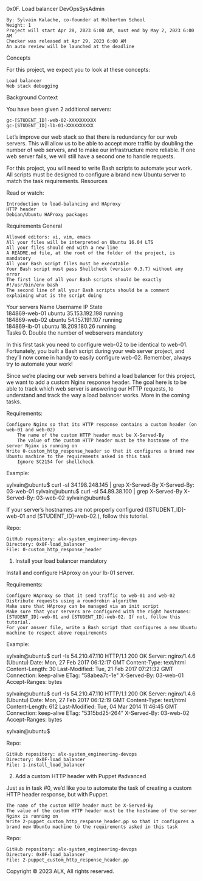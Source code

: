 

0x0F. Load balancer
DevOpsSysAdmin

    By: Sylvain Kalache, co-founder at Holberton School
    Weight: 1
    Project will start Apr 28, 2023 6:00 AM, must end by May 2, 2023 6:00 AM
    Checker was released at Apr 29, 2023 6:00 AM
    An auto review will be launched at the deadline

Concepts

For this project, we expect you to look at these concepts:

    Load balancer
    Web stack debugging

Background Context

You have been given 2 additional servers:

    gc-[STUDENT_ID]-web-02-XXXXXXXXXX
    gc-[STUDENT_ID]-lb-01-XXXXXXXXXX

Let’s improve our web stack so that there is redundancy for our web servers. This will allow us to be able to accept more traffic by doubling the number of web servers, and to make our infrastructure more reliable. If one web server fails, we will still have a second one to handle requests.

For this project, you will need to write Bash scripts to automate your work. All scripts must be designed to configure a brand new Ubuntu server to match the task requirements.
Resources

Read or watch:

    Introduction to load-balancing and HAproxy
    HTTP header
    Debian/Ubuntu HAProxy packages

Requirements
General

    Allowed editors: vi, vim, emacs
    All your files will be interpreted on Ubuntu 16.04 LTS
    All your files should end with a new line
    A README.md file, at the root of the folder of the project, is mandatory
    All your Bash script files must be executable
    Your Bash script must pass Shellcheck (version 0.3.7) without any error
    The first line of all your Bash scripts should be exactly #!/usr/bin/env bash
    The second line of all your Bash scripts should be a comment explaining what is the script doing

Your servers
Name 	Username 	IP 	State 	
184869-web-01 	ubuntu 	35.153.192.198 	running 	
184869-web-02 	ubuntu 	54.157.191.107 	running 	
184869-lb-01 	ubuntu 	18.209.180.26 	running 	
Tasks
0. Double the number of webservers
mandatory

In this first task you need to configure web-02 to be identical to web-01. Fortunately, you built a Bash script during your web server project, and they’ll now come in handy to easily configure web-02. Remember, always try to automate your work!

Since we’re placing our web servers behind a load balancer for this project, we want to add a custom Nginx response header. The goal here is to be able to track which web server is answering our HTTP requests, to understand and track the way a load balancer works. More in the coming tasks.

Requirements:

    Configure Nginx so that its HTTP response contains a custom header (on web-01 and web-02)
        The name of the custom HTTP header must be X-Served-By
        The value of the custom HTTP header must be the hostname of the server Nginx is running on
    Write 0-custom_http_response_header so that it configures a brand new Ubuntu machine to the requirements asked in this task
        Ignore SC2154 for shellcheck

Example:

sylvain@ubuntu$ curl -sI 34.198.248.145 | grep X-Served-By
X-Served-By: 03-web-01
sylvain@ubuntu$ curl -sI 54.89.38.100 | grep X-Served-By
X-Served-By: 03-web-02
sylvain@ubuntu$

If your server’s hostnames are not properly configured ([STUDENT_ID]-web-01 and [STUDENT_ID]-web-02.), follow this tutorial.

Repo:

    GitHub repository: alx-system_engineering-devops
    Directory: 0x0F-load_balancer
    File: 0-custom_http_response_header

1. Install your load balancer
mandatory

Install and configure HAproxy on your lb-01 server.

Requirements:

    Configure HAproxy so that it send traffic to web-01 and web-02
    Distribute requests using a roundrobin algorithm
    Make sure that HAproxy can be managed via an init script
    Make sure that your servers are configured with the right hostnames: [STUDENT_ID]-web-01 and [STUDENT_ID]-web-02. If not, follow this tutorial.
    For your answer file, write a Bash script that configures a new Ubuntu machine to respect above requirements

Example:

sylvain@ubuntu$ curl -Is 54.210.47.110
HTTP/1.1 200 OK
Server: nginx/1.4.6 (Ubuntu)
Date: Mon, 27 Feb 2017 06:12:17 GMT
Content-Type: text/html
Content-Length: 30
Last-Modified: Tue, 21 Feb 2017 07:21:32 GMT
Connection: keep-alive
ETag: "58abea7c-1e"
X-Served-By: 03-web-01
Accept-Ranges: bytes

sylvain@ubuntu$ curl -Is 54.210.47.110
HTTP/1.1 200 OK
Server: nginx/1.4.6 (Ubuntu)
Date: Mon, 27 Feb 2017 06:12:19 GMT
Content-Type: text/html
Content-Length: 612
Last-Modified: Tue, 04 Mar 2014 11:46:45 GMT
Connection: keep-alive
ETag: "5315bd25-264"
X-Served-By: 03-web-02
Accept-Ranges: bytes

sylvain@ubuntu$

Repo:

    GitHub repository: alx-system_engineering-devops
    Directory: 0x0F-load_balancer
    File: 1-install_load_balancer

2. Add a custom HTTP header with Puppet
#advanced

Just as in task #0, we’d like you to automate the task of creating a custom HTTP header response, but with Puppet.

    The name of the custom HTTP header must be X-Served-By
    The value of the custom HTTP header must be the hostname of the server Nginx is running on
    Write 2-puppet_custom_http_response_header.pp so that it configures a brand new Ubuntu machine to the requirements asked in this task

Repo:

    GitHub repository: alx-system_engineering-devops
    Directory: 0x0F-load_balancer
    File: 2-puppet_custom_http_response_header.pp

Copyright © 2023 ALX, All rights reserved.
